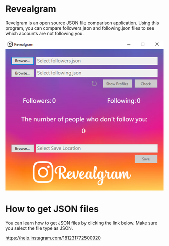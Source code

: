 # Revealgram

Revelgram is an open source JSON file comparison application. Using this program, you can compare followers.json and following.json files to see which accounts are not following you.

![](https://raw.githubusercontent.com/canergrsy/Revealgram/master/app.png)

# How to get JSON files
You can learn how to get JSON files by clicking the link below. Make sure you select the file type as JSON.

https://help.instagram.com/181231772500920
